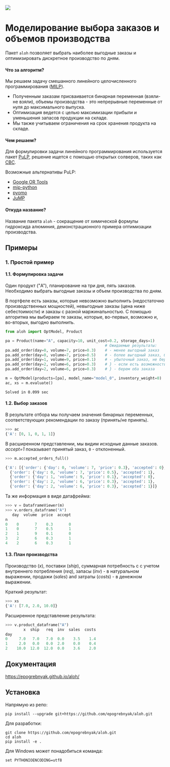![](https://github.com/epogrebnyak/aloh/workflows/pytest/badge.svg)

# Моделирование выбора заказов и объемов производства

Пакет `aloh` позволяет выбрать наиболее выгодные заказы и оптимизировать дискретное производство по дням.

#### Что за алгоритм?

Мы решаем задачу смешанного линейного целочисленного программирования ([MILP][milp]). 

[milp]: https://en.wikipedia.org/wiki/Integer_programming

- Полученным заказам присваивается бинарная переменная (взяли-не взяли), 
  объемы производства - это непрерывные переменные от нуля до максимального выпуска. 
- Оптимизация ведется с целью максимизации прибыли и уменьшения запасов продукции на складе. 
- Мы также учитываем ограничения на срок хранения продукта на складе. 

#### Чем решаем?

Для формулировки задачи линейного программирования используется пакет [PuLP][pulp], решение ищется с помощью открытых солверов, таких как [CBC][cbc].

[pulp]: https://coin-or.github.io/pulp/
[cbc]: https://github.com/coin-or/Cbc

Возможные альтернативы PuLP:

- [Google OR Tools](https://developers.google.com/optimization) 
- [mip-python](https://www.python-mip.com)
- [pyomo](http://www.pyomo.org)
- [JuMP]()

#### Откуда название?

Название пакета `aloh` - сокращение от химической формулы гидроксида алюминия, демонстрационного примера оптимизации производства.

## Примеры

### 1. Простой пример
 
#### 1.1. Формулировка задачи

Один продукт ("A"), планирование на три дня, пять заказов. Необходимо выбрать выгодные заказы и объем производства по дням.

В портфеле есть заказы, которые невозможно выполнить (недостаточно производственных мощностей), невыгодные заказы (цена ниже себестоимости) и заказы с разной маржинальностью. С помощью алгоритма мы выбираем те заказы, которые, во-первых, возможно и, во-вторых, выгодно выполнить.

```python
from aloh import OptModel, Product

pa = Product(name="A", capacity=10, unit_cost=0.2, storage_days=1)
                                            # Ожидаемые результаты: 
pa.add_order(day=0, volume=7, price=0.3)    # - менее выгодный заказ
pa.add_order(day=0, volume=7, price=0.5)    # - более выгодный заказ, берем
pa.add_order(day=1, volume=9, price=0.1)    # - убыточный заказ, не берем
pa.add_order(day=2, volume=6, price=0.3)    # } - если есть возможность хранения, 
pa.add_order(day=2, volume=6, price=0.3)    # } - берем оба заказа

m = OptModel(products=[pa], model_name="model_0", inventory_weight=0)
ac, xs = m.evaluate()
```

    Solved in 0.099 sec
    
#### 1.2. Выбор заказов

В результате отбора мы получаем значения бинарных переменных, 
соответствующих рекомендации по заказу (принять/не принять).  
   
```python
>>> ac
{'A': [0, 1, 0, 1, 1]}
```

В расширенном представлении, мы видим исходные данные заказов.
*accept=1* показывает принятый заказ, `0` - отклоненный.

```python
>>> m.accepted_orders_full()

{'A': [{'order': {'day': 0, 'volume': 7, 'price': 0.3}, 'accepted': 0},
  {'order': {'day': 0, 'volume': 7, 'price': 0.5}, 'accepted': 1},
  {'order': {'day': 1, 'volume': 9, 'price': 0.1}, 'accepted': 0},
  {'order': {'day': 2, 'volume': 6, 'price': 0.3}, 'accepted': 1},
  {'order': {'day': 2, 'volume': 6, 'price': 0.3}, 'accepted': 1}]}
```

Та же информация в виде датафрейма:

```python
>>> v = DataframeViewer(m)
>>> v.orders_dataframe("A")
   day  volume  price  accept
n                            
0    0       7    0.3       0
1    0       7    0.5       1
2    1       9    0.1       0
3    2       6    0.3       1
4    2       6    0.3       1
```

#### 1.3. План производства

Производство (*x*), поставки (*ship*), суммарная потребность c с учетом внутреннего потребления (*req*), запасы (_inv_) - в натуральном выражении, продажи (*sales*) and затраты (*costs*) - в денежном выражении.

Краткий результат:

```python
>>> xs
{'A': [7.0, 2.0, 10.0]}
```

Расширенное представление результата:

```python
>>> v.product_dataframe("A")
        x  ship   req  inv  sales  costs
day                                     
0     7.0   7.0   7.0  0.0    3.5    1.4
1     2.0   0.0   0.0  2.0    0.0    0.4
2    10.0  12.0  12.0  0.0    3.6    2.0
```

## Документация

https://epogrebnyak.github.io/aloh/

## Установка   

Напрямую из репо:

```console
pip install --upgrade git+https://github.com/epogrebnyak/aloh.git
```

Для разработки:

```console
git clone https://github.com/epogrebnyak/aloh.git 
cd aloh 
pip install -e .
```

Для Windows может понадобиться команда:

```console
set PYTHONIOENCODING=utf8  
```
